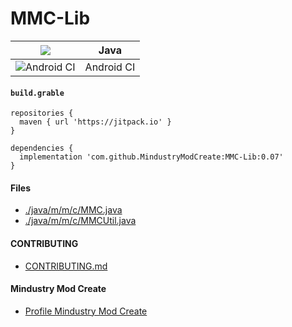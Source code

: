 # MMC-Lib
| [![](https://jitpack.io/v/MindustryModCreate/MMC-Lib.svg)](https://jitpack.io/#MindustryModCreate/MMC-Lib) | Java |
|-|-|
| ![Android CI](https://github.com/MindustryModCreate/MMC-Lib/workflows/Android%20CI/badge.svg?branch=main) | Android CI |

#### `build.grable`
```
repositories {
  maven { url 'https://jitpack.io' }
}

dependencies {
  implementation 'com.github.MindustryModCreate:MMC-Lib:0.07'
}
```

#### Files
* [./java/m/m/c/MMC.java](https://github.com/MindustryModCreate/MMC-Lib/blob/main/lib/src/main/java/m/m/c/MMC.java)
* [./java/m/m/c/MMCUtil.java](https://github.com/MindustryModCreate/MMC-Lib/blob/main/lib/src/main/java/m/m/c/MMCUtil.java)

#### CONTRIBUTING
* [CONTRIBUTING.md](https://github.com/MindustryModCreate/MMC-Lib/blob/main/CONTRIBUTING.md)

#### Mindustry Mod Create
* [Profile Mindustry Mod Create](https://github.com/MindustryModCreate/MindustryModCreate)


